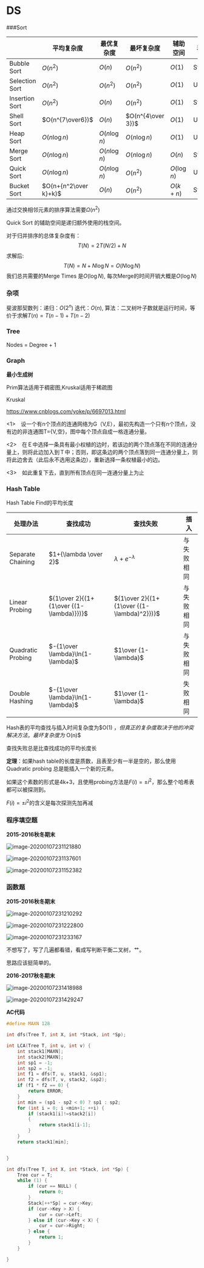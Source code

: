 # DS

###Sort


|            | 平均复杂度       | 最优复杂度   | 最坏复杂度        | 辅助空间    | 稳定性   |
| -------------- | ---------------- | ------------ | ----------------- | ----------- | -------- |
| Bubble Sort    | $O(n^2)$         | $O(n)$       | $O(n^2)$          | $O(1)$      | Stable   |
| Selection Sort | $O(n^2)$         | $O(n^2)$     | $O(n^2)$          | $O(1)$      | Unstable |
| Insertion Sort | $O(n^2)$         | $O(n)$       | $O(n^2)$          | $O(1)$      | Stable   |
| Shell Sort     | $O(n^{7\over6})$ | $O(n)$       | $O(n^{4\over 3})$ | $O(1)$      | Unstable |
| Heap Sort      | $O(n\log n)$     | $O(n\log n)$ | $O(n\log n)$      | $O(1)$      | Unstable |
| Merge Sort     | $O(n\log n)$     | $O(n\log n)$ | $O(n\log n)$      | $O(n)$      | Stable   |
| Quick Sort     | $O(n\log n)$     | $O(n\log n)$ | $O(n^2)$          | $O(\log n)$ | Unstable |
| Bucket Sort    | $O(n+{n^2\over k}+k)$         | $O(n)$ | $O(n^2)$ | $O(k+n)$ | Stable   |

通过交换相邻元素的排序算法需要$\Omega(n^2)$

Quick Sort 的辅助空间是递归额外使用的栈空间。

对于归并排序的总体复杂度有：
$$
T(N)=2T(N/2)+N
$$
求解后:
$$
T(N) = N+N\log N   =O(N\log N)
$$
我们总共需要的Merge Times 是$O(\log N)$, 每次Merge的时间开销大概是$O(\log N)$



### 杂项

斐波那契数列：递归：$O(2^n)$   迭代：$O(n)$, 算法：二叉树叶子数就是运行时间，等价于求解$T(n)=T(n-1)+T(n-2)$

### Tree

Nodes  = Degree + 1

### Graph

**最小生成树**

Prim算法适用于稠密图,Kruskal适用于稀疏图

Kruskal

https://www.cnblogs.com/yoke/p/6697013.html

<1>　设一个有n个顶点的连通网络为G（V,E），最初先构造一个只有n个顶点，没有边的非连通图T={V,空}，图中每个顶点自成一格连通分量。

<2>　在Ｅ中选择一条具有最小权植的边时，若该边的两个顶点落在不同的连通分量上，则将此边加入到Ｔ中；否则，即这条边的两个顶点落到同一连通分量上，则将此边舍去（此后永不选用这条边），重新选择一条权植最小的边。

<3>　如此重复下去，直到所有顶点在同一连通分量上为止

### Hash Table

Hash Table Find的平均长度

| 处理办法          | 查找成功                                 | 查找失败                                   | 插入 |
| ----------------- | ---------------------------------------- | ------------------------------------------ | ----------------- |
| Separate Chaining | $1+{\lambda \over 2}$ |$\lambda + e^{-\lambda}$| 与失败相同 |
| Linear Probing    | ${1\over 2}{(1+{1\over {(1-\lambda)}})}$                                         |   ${1\over 2}{(1+{1\over {(1-\lambda)^2}})}$                                           | 与失败相同 |
| Quadratic Probing | $-{1\over \lambda}\ln(1-\lambda)$ | $1\over {1-\lambda}$ | 与失败相同 |
| Double Hashing    | $-{1\over \lambda}\ln(1-\lambda)$ | $1\over {1-\lambda}$ | 失败相同 |

Hash表的平均查找与插入时间复杂度为$O(1) $，但真正的复杂度取决于他的冲突解决方法，最坏复杂度为$ O(n)$

查找失败总是比查找成功的平均长度长

**定理**：如果hash table的长度是质数，且表至少有一半是空的，那么使用Quadratic probing 总是能插入一个新的元素。

如果这个素数的形式是4k+3，且使用probing方法是$F(i)=\pm i^2$，那么整个哈希表都可以被探测到。

$F(i)=\pm i^2$的含义是每次探测先加再减

### 程序填空题

**2015-2016秋冬期末**

![image-20200107231121880](D:\Note\DS.assets\image-20200107231121880.png)

![image-20200107231137601](D:\Note\DS.assets\image-20200107231137601.png)

![image-20200107231152382](D:\Note\DS.assets\image-20200107231152382.png)



### 函数题

**2015-2016秋冬期末**

![image-20200107231210292](D:\Note\DS.assets\image-20200107231210292.png)

![image-20200107231222800](D:\Note\DS.assets\image-20200107231222800.png)



![image-20200107231233167](D:\Note\DS.assets\image-20200107231233167.png)

不想写了，写了几遍都看错，看成写判断平衡二叉树，艹。

思路应该挺简单的。

**2016-2017秋冬期末**



![image-20200107231418988](D:\Note\DS.assets\image-20200107231418988.png)

![image-20200107231429247](D:\Note\DS.assets\image-20200107231429247.png)

**AC代码**

~~~c
#define MAXN 128

int dfs(Tree T, int X, int *Stack, int *Sp);

int LCA(Tree T, int u, int v) {
    int stack1[MAXN];
    int stack2[MAXN];
    int sp1 = -1;
    int sp2 = -1;
    int f1 = dfs(T, u, stack1, &sp1);
    int f2 = dfs(T, v, stack2, &sp2);
    if (f1 * f2 == 0) {
        return ERROR;
    }
    int min = (sp1 - sp2 < 0) ? sp1 : sp2;
    for (int i = 0; i <min+1; ++i) {
        if (stack1[i]!=stack2[i])
        {
            return stack1[i-1];
        }
    }
    return stack1[min];


}

int dfs(Tree T, int X, int *Stack, int *Sp) {
    Tree cur = T;
    while (1) {
        if (cur == NULL) {
            return 0;
        }
        Stack[++*Sp] = cur->Key;
        if (cur->Key > X) {
            cur = cur->Left;
        } else if (cur->Key < X) {
            cur = cur->Right;
        } else {
            return 1;
        }
    }

}
~~~

